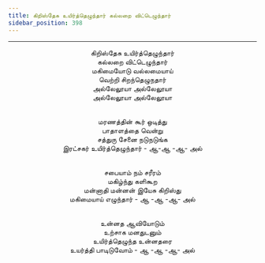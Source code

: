 ```yaml
---
title: கிறிஸ்தேசு உயிர்த்தெழுந்தார் கல்லறை விட்டெழுந்தார்
sidebar_position: 398
---
```


---
<center>
கிறிஸ்தேசு உயிர்த்தெழுந்தார்<br/>
கல்லறை விட்டெழுந்தார்<br/>
மகிமையோடு வல்லமையாய்<br/>
வெற்றி சிறந்தெழுநதார்<br/>
அல்லேலூயா அல்லேலூயா<br/>
அல்லேலூயா அல்லேலூயா<br/><br/>

மரணத்தின் கூர் ஒடித்து<br/>
பாதாளத்தை வென்று<br/>
சத்துரு சேனை நடுநடுங்க<br/>
இரட்சகர் உயிர்த்தெழுந்தார்        - ஆ-ஆ -ஆ- அல்<br/><br/>

சபையாம் நம் சரீரம்<br/>
மகிழ்ந்து களிகூற<br/>
மன்னாதி மன்னன் இயேசு கிறிஸ்து<br/>
மகிமையாய் எழுந்தார்            - ஆ -ஆ -ஆ- அல்<br/><br/>

உன்னத ஆவியோடும்<br/>
உற்சாக மனதுடனும்<br/>
உயிர்த்தெழுந்த உன்னதரை<br/>
உயர்த்தி பாடிடுவோம்            - ஆ -ஆ -ஆ- அல்
</center>